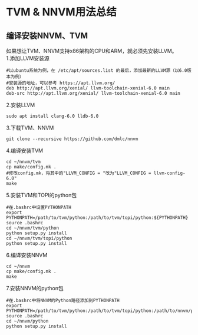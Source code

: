 # TVM & NNVM用法总结

## 编译安装NNVM、TVM
如果想让TVM、NNVM支持x86架构的CPU和ARM，就必须先安装LLVM。   
1.添加LLVM安装源
```shell
#以ubuntu系统为例，在 /etc/apt/sources.list 的最后，添加最新的LLVM源（以6.0版本为例）
#安装源的地址，可以参考 https://apt.llvm.org/
deb http://apt.llvm.org/xenial/ llvm-toolchain-xenial-6.0 main
deb-src http://apt.llvm.org/xenial/ llvm-toolchain-xenial-6.0 main
```
2.安装LLVM
```shell
sudo apt install clang-6.0 lldb-6.0
```
3.下载TVM、NNVM
```shell
git clone --recursive https://github.com/dmlc/nnvm
```
4.编译安装TVM
```shell
cd ~/nnvm/tvm
cp make/config.mk .
#修改config.mk，将其中的"LLVM_CONFIG = "改为"LLVM_CONFIG = llvm-config-6.0"
make
```
5.安装TVM和TOPI的python包
```shell
#在.bashrc中设置PYTHONPATH
export PYTHONPATH=/path/to/tvm/python:/path/to/tvm/topi/python:${PYTHONPATH}
source .bashrc
cd ~/nnvm/tvm/python
python setup.py install
cd ~/nnvm/tvm/topi/python
python setup.py install
```
6.编译安装NNVM
```shell
cd ~/nnvm
cp make/config.mk .
make
```
7.安装NNVM的python包
```shell
#在.bashrc中将NNVM的Python路径添加到PYTHONPATH
export PYTHONPATH=/path/to/tvm/python:/path/to/tvm/topi/python:/path/to/nnvm/python:${PYTHONPATH}
source .bashrc
cd ~/nnvm/python
python setup.py install
```

